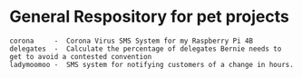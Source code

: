 # General Respository for pet projects
<pre><code>corona     -  Corona Virus SMS System for my Raspberry Pi 4B
delegates  -  Calculate the percentage of delegates Bernie needs to get to avoid a contested convention
ladymoomoo -  SMS system for notifying customers of a change in hours.
</code></pre>
   
